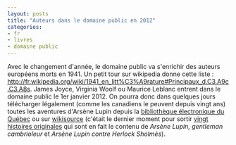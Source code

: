 ```yaml
---
layout: posts
title: "Auteurs dans le domaine public en 2012"
categories:
- fr
- livres
- domaine public
---
```


Avec le changement d'année, le domaine public va s'enrichir des auteurs européens morts en 1941. Un petit tour sur wikipedia donne cette liste : <http://fr.wikipedia.org/wiki/1941_en_litt%C3%A9rature#Principaux_d.C3.A9c.C3.A8s>. James Joyce, Virginia Woolf ou Maurice Leblanc entrent dans le domaine public le 1er janvier 2012. On pourra donc dans quelques jours télécharger légalement (comme les canadiens le peuvent depuis vingt ans) toutes les aventures d'Arsène Lupin depuis la [bibliothèque électronique du Québec](http://beq.ebooksgratuits.com/) ou sur [wikisource](http://fr.wikisource.org/wiki/Maurice_Leblanc) (c'était le dernier moment pour sortir [vingt histoires originales](http://www.amazon.fr/dp/2350133028/) qui sont en fait le contenu de *Arsène Lupin, gentleman cambrioleur* et *Arsène Lupin contre Herlock Sholmès*).

